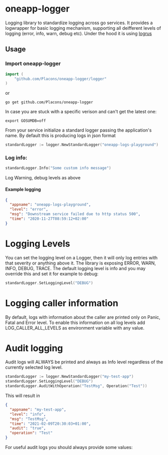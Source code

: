 # oneapp-logger

Logging library to standardize logging across go services. It provides a logwrapper for basic logging mechanism, supporting all deifferent
levels of logging (error, info, warn, debug etc). Under the hood it is using [logrus](https://github.com/sirupsen/logrus)

## Usage

### Import oneapp-logger

```go
import (
	"github.com/Placons/oneapp-logger/logger"
)
```

or

```console
go get github.com/Placons/oneapp-logger
```

In case you are stuck with a specific verison and can't get the latest one:

```console
export GOSUMDB=off
```

From your service initialize a standard logger passing the application's name. By default this is producing logs in json format

```go
standardLogger := logger.NewStandardLogger("oneapp-logs-playground")
```

### Log info:

```go
standardLogger.Info("Some custom info message")
```

Log Warning, debug levels as above

#### Example logging

```json
{
  "appname": "oneapp-logs-playground",
  "level": "error",
  "msg": "Downstream service failed due to http status 500",
  "time": "2020-11-27T08:59:12+02:00"
}
```

# Logging Levels

You can set the logging level on a Logger, then it will only log entries with that severity or anything above it. The library is exposing
ERROR, WARN, INFO, DEBUG, TRACE. The default logging level is info and you may override this and set it for example to debug:

```go
standardLogger.SetLoggingLevel("DEBUG")
```

# Logging caller information

By default, logs with information about the caller are printed only on Panic, Fatal and Error level. To enable this information on all log
levels add LOG_CALLER_ALL_LEVELS as environment variable with any value.

# Audit logging

Audit logs will ALWAYS be printed and always as Info level regardless of the currently selected log level.

```go
standardLogger := logger.NewStandardLogger("my-test-app")
standardLogger.SetLoggingLevel("DEBUG")
standardLogger.AuditWithOperation("TestMsg", Operation("Test"))
```

This will result in

```json
{
  "appname": "my-test-app",
  "level": "info",
  "msg": "TestMsg",
  "time": "2021-02-09T20:30:03+01:00",
  "audit": "true",
  "operation": "Test"
}
```
For useful audit logs you should always provide some values:
